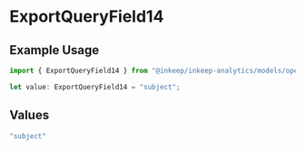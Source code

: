 # ExportQueryField14

## Example Usage

```typescript
import { ExportQueryField14 } from "@inkeep/inkeep-analytics/models/operations";

let value: ExportQueryField14 = "subject";
```

## Values

```typescript
"subject"
```